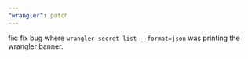 ```yaml
---
"wrangler": patch
---
```


fix: fix bug where `wrangler secret list --format=json` was printing the wrangler banner.
